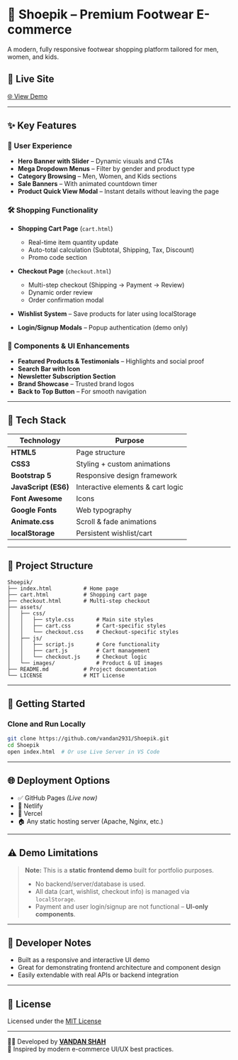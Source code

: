 
# 👟 Shoepik – Premium Footwear E-commerce

A modern, fully responsive footwear shopping platform tailored for men, women, and kids.

## 🔗 Live Site

[🌐 View Demo](https://vandan2931.github.io/Shoepik/)

---

## ✨ Key Features

### 🛒 User Experience

* **Hero Banner with Slider** – Dynamic visuals and CTAs  
* **Mega Dropdown Menus** – Filter by gender and product type  
* **Category Browsing** – Men, Women, and Kids sections  
* **Sale Banners** – With animated countdown timer  
* **Product Quick View Modal** – Instant details without leaving the page  

### 🛠️ Shopping Functionality

* **Shopping Cart Page** (`cart.html`)  
  * Real-time item quantity update  
  * Auto-total calculation (Subtotal, Shipping, Tax, Discount)  
  * Promo code section  

* **Checkout Page** (`checkout.html`)  
  * Multi-step checkout (Shipping → Payment → Review)  
  * Dynamic order review  
  * Order confirmation modal  

* **Wishlist System** – Save products for later using localStorage  
* **Login/Signup Modals** – Popup authentication (demo only)  

### 🧩 Components & UI Enhancements

* **Featured Products & Testimonials** – Highlights and social proof  
* **Search Bar with Icon**  
* **Newsletter Subscription Section**  
* **Brand Showcase** – Trusted brand logos  
* **Back to Top Button** – For smooth navigation  

---

## 🧰 Tech Stack

| Technology           | Purpose                           |
| -------------------- | --------------------------------- |
| **HTML5**            | Page structure                    |
| **CSS3**             | Styling + custom animations       |
| **Bootstrap 5**      | Responsive design framework       |
| **JavaScript (ES6)** | Interactive elements & cart logic |
| **Font Awesome**     | Icons                             |
| **Google Fonts**     | Web typography                    |
| **Animate.css**      | Scroll & fade animations          |
| **localStorage**     | Persistent wishlist/cart          |

---

## 📁 Project Structure

```
Shoepik/
├── index.html          # Home page
├── cart.html           # Shopping cart page
├── checkout.html       # Multi-step checkout
├── assets/
│   ├── css/
│   │   ├── style.css       # Main site styles
│   │   ├── cart.css        # Cart-specific styles
│   │   └── checkout.css    # Checkout-specific styles
│   ├── js/
│   │   ├── script.js       # Core functionality
│   │   ├── cart.js         # Cart management
│   │   └── checkout.js     # Checkout logic
│   └── images/             # Product & UI images
├── README.md           # Project documentation
└── LICENSE             # MIT License
```

---

## 🚀 Getting Started

### Clone and Run Locally

```bash
git clone https://github.com/vandan2931/Shoepik.git
cd Shoepik
open index.html  # Or use Live Server in VS Code
```

---

## 🌐 Deployment Options

* ✅ GitHub Pages *(Live now)*  
* 🚀 Netlify  
* 🚀 Vercel  
* 🏠 Any static hosting server (Apache, Nginx, etc.)

---

## ⚠️ Demo Limitations

> **Note:** This is a **static frontend demo** built for portfolio purposes.
> - No backend/server/database is used.  
> - All data (cart, wishlist, checkout info) is managed via `localStorage`.  
> - Payment and user login/signup are not functional – **UI-only components**.

---

## 📝 Developer Notes

* Built as a responsive and interactive UI demo  
* Great for demonstrating frontend architecture and component design  
* Easily extendable with real APIs or backend integration  

---

## 📄 License

Licensed under the [MIT License](LICENSE)

---

👨‍💻 Developed by [**VANDAN SHAH**](https://github.com/vandan2931)  
📌 Inspired by modern e-commerce UI/UX best practices.
